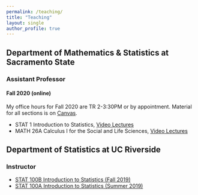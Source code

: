 ```yaml
---
permalink: /teaching/
title: "Teaching"
layout: single
author_profile: true
---
```


## Department of Mathematics & Statistics at Sacramento State
### Assistant Professor
#### Fall 2020 (online)
My office hours for Fall 2020 are TR 2-3:30PM or by appointment. Material for all sections is on [Canvas](https://csus.instructure.com/). 
- STAT 1 Introduction to Statistics, [Video Lectures](https://www.youtube.com/playlist?list=PLuMDlHzKEzEFDn6yfD9D3DCsp_j2AfDvm)
- MATH 26A Calculus I for the Social and Life Sciences, [Video Lectures](https://www.youtube.com/playlist?list=PLuMDlHzKEzEHVDBeTH5I_ghfON5ev4vCv)

## Department of Statistics at UC Riverside
### Instructor
- [STAT 100B Introduction to Statistics (Fall 2019)](https://lgpcappiello.github.io/teaching/stat100b/)
- [STAT 100A Introduction to Statistics (Summer 2019)](https://lgpcappiello.github.io/teaching/stat100a/)
